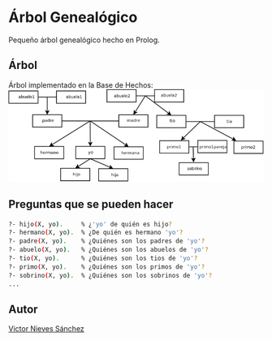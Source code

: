 # Árbol Genealógico
Pequeño árbol genealógico hecho en Prolog.

## Árbol
Árbol implementado en la Base de Hechos:
![Árbol Genealógico de ejemplo](/doc/arbol.png)

## Preguntas que se pueden hacer
```bash
?- hijo(X, yo).		% ¿'yo' de quién es hijo?
?- hermano(X, yo).	% ¿De quién es hermano 'yo'?
?- padre(X, yo).	% ¿Quiénes son los padres de 'yo'?
?- abuelo(X, yo).	% ¿Quiénes son los abuelos de 'yo'?
?- tio(X, yo).		% ¿Quiénes son los tios de 'yo'?
?- primo(X, yo).	% ¿Quiénes son los primos de 'yo'?
?- sobrino(X, yo).	% ¿Quiénes son los sobrinos de 'yo'?
...
```
## Autor
[Victor Nieves Sánchez](https://twitter.com/VictorNS69)


